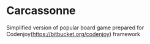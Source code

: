 # Carcassonne
Simplified version of popular board game prepared for Codenjoy(https://bitbucket.org/codenjoy) framework
